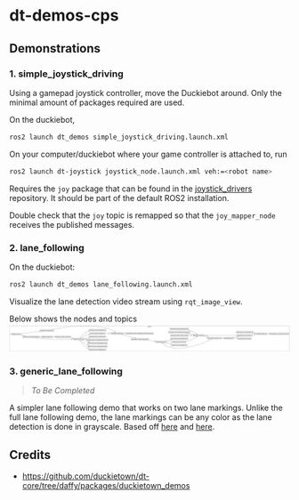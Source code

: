 # dt-demos-cps

## Demonstrations

### 1. __simple_joystick_driving__

Using a gamepad joystick controller, move the Duckiebot around. Only the minimal
amount of packages required are used. 

On the duckiebot,

```bash
ros2 launch dt_demos simple_joystick_driving.launch.xml
```

On your computer/duckiebot where your game controller is attached to, run

```bash
ros2 launch dt-joystick joystick_node.launch.xml veh:=<robot name>
```

Requires the `joy` package that can be found in the [joystick_drivers](https://github.com/ros-drivers/joystick_drivers) repository. It should be part of the default ROS2 installation.

Double check that the `joy` topic is remapped so that the `joy_mapper_node` receives the published messages. 

### 2. __lane_following__

On the duckiebot:

```bash
ros2 launch dt_demos lane_following.launch.xml
```

Visualize the lane detection video stream using `rqt_image_view`.

Below shows the nodes and topics
![](readme-images/lane_following_rosgraph.png)


### 3. __generic_lane_following__

>_To Be Completed_

A simpler lane following demo that works on two lane markings. Unlike the full lane following demo, the lane markings can be any color as the lane detection is done in grayscale. Based off [here](https://towardsdatascience.com/deeppicar-part-4-lane-following-via-opencv-737dd9e47c96) and [here](https://medium.com/@SunEdition/lane-detection-and-turn-prediction-algorithm-for-autonomous-vehicles-6423f77dc841).


## Credits

* https://github.com/duckietown/dt-core/tree/daffy/packages/duckietown_demos
